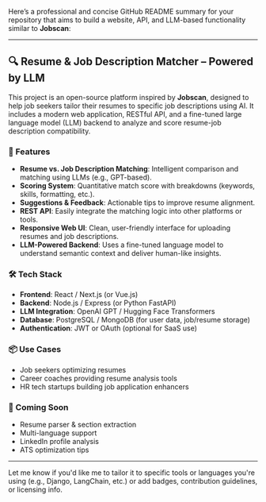 Here’s a professional and concise GitHub README summary for your repository that aims to build a website, API, and LLM-based functionality similar to **Jobscan**:

---

## 🔍 Resume & Job Description Matcher – Powered by LLM

This project is an open-source platform inspired by **Jobscan**, designed to help job seekers tailor their resumes to specific job descriptions using AI. It includes a modern web application, RESTful API, and a fine-tuned large language model (LLM) backend to analyze and score resume-job description compatibility.

### 🚀 Features

* **Resume vs. Job Description Matching**: Intelligent comparison and matching using LLMs (e.g., GPT-based).
* **Scoring System**: Quantitative match score with breakdowns (keywords, skills, formatting, etc.).
* **Suggestions & Feedback**: Actionable tips to improve resume alignment.
* **REST API**: Easily integrate the matching logic into other platforms or tools.
* **Responsive Web UI**: Clean, user-friendly interface for uploading resumes and job descriptions.
* **LLM-Powered Backend**: Uses a fine-tuned language model to understand semantic context and deliver human-like insights.

### 🛠️ Tech Stack

* **Frontend**: React / Next.js (or Vue.js)
* **Backend**: Node.js / Express (or Python FastAPI)
* **LLM Integration**: OpenAI GPT / Hugging Face Transformers
* **Database**: PostgreSQL / MongoDB (for user data, job/resume storage)
* **Authentication**: JWT or OAuth (optional for SaaS use)

### 📦 Use Cases

* Job seekers optimizing resumes
* Career coaches providing resume analysis tools
* HR tech startups building job application enhancers

### 📄 Coming Soon

* Resume parser & section extraction
* Multi-language support
* LinkedIn profile analysis
* ATS optimization tips

---

Let me know if you'd like me to tailor it to specific tools or languages you're using (e.g., Django, LangChain, etc.) or add badges, contribution guidelines, or licensing info.
